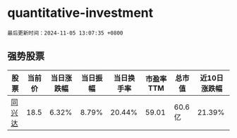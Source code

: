 # quantitative-investment

`最后更新时间：2024-11-05 13:07:35 +0800`

## 强势股票

|股票|当前价|当日涨跌幅|当日振幅|当日换手率|市盈率TTM|总市值|近10日涨跌幅|
|----|----|----|----|----|----|----|----|
|[同兴达](https://xueqiu.com/S/SZ002845)|18.5|6.32%|8.79%|20.44%|59.01|60.6亿|21.39%|
